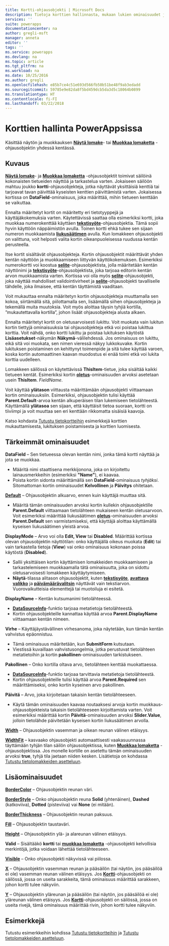 ```yaml
---
title: Kortti-ohjausobjekti | Microsoft Docs
description: Tietoja korttien hallinnasta, mukaan lukien ominaisuudet ja esimerkkejä
services: ''
suite: powerapps
documentationcenter: na
author: gregli-msft
manager: anneta
editor: ''
tags: ''
ms.service: powerapps
ms.devlang: na
ms.topic: article
ms.tgt_pltfrm: na
ms.workload: na
ms.date: 10/25/2016
ms.author: gregli
ms.openlocfilehash: e85b7ce4c51e693d566fb50b51be48f9ab3edadd
ms.sourcegitcommit: 59785e9e82da8f5bd459dcb5da3d5c18064b0899
ms.translationtype: HT
ms.contentlocale: fi-FI
ms.lasthandoff: 03/22/2018
---
```

# <a name="card-control-in-powerapps"></a>Korttien hallinta PowerAppsissa
Käsittää näytön ja muokkauksen **[Näytä lomake](control-form-detail.md)**- tai **[Muokkaa lomaketta](control-form-detail.md)** -ohjausobjektin yhdessä kentässä.

## <a name="description"></a>Kuvaus
**[Näytä lomake](control-form-detail.md)**- ja **[Muokkaa lomaketta](control-form-detail.md)** -ohjausobjektit toimivat säilöinä kokonaisten tietueiden näyttöä ja tarkastelua varten. Jokaiseen säilöön mahtuu joukko **kortti**-ohjausobjekteja, jotka näyttävät yksittäisiä kenttiä tai tarjoavat tavan päivittää kyseisten kenttien päivittämistä varten. Jokaisessa kortissa on **DataField**-ominaisuus, joka määrittää, mihin tietueen kenttään se vaikuttaa.  

Ennalta määritetyt kortit on määritetty eri tietotyyppejä ja käyttäjäkokemuksia varten.  Käytettävissä saattaa olla esimerkiksi kortti, joka muokkaa numerokenttää käyttäen **[tekstisyöte](control-text-input.md)**-ohjausobjektia. Tämä sopii hyvin käyttöön näppäimistön avulla. Toinen kortti ehkä tukee sen sijaan numeron muokkaamista **[liukusäätimen](control-slider.md)** avulla. Kun lomakkeen ohjausobjekti on valittuna, voit helposti valita kortin oikeanpuoleisessa ruudussa kentän perusteella.

Itse kortit sisältävät ohjausobjekteja. Kortin ohjausobjektit määrittävät yhden kentän näyttöön ja muokkaamiseen liittyvän käyttökokemuksen. Esimerkiksi numerokortti voi koostua **[selite](control-text-box.md)**-ohjausobjektista, jolla määritetään kentän näyttönimi ja **[tekstisyöte](control-text-input.md)**-ohjausobjektista, joka tarjoaa editorin kentän arvon muokkaamista varten. Kortissa voi olla myös **[selite](control-text-box.md)**-ohjausobjekti, joka näyttää mahdolliset validointivirheet ja **[selite](control-text-box.md)**-ohjausobjekti tavalliselle tähdelle, joka ilmaisee, että kentän täyttämistä vaaditaan.

Voit mukauttaa ennalta määritetyn kortin ohjausobjekteja muuttamalla sen kokoa, siirtämällä sitä, piilottamalla sen, lisäämällä siihen ohjausobjekteja ja tekemällä muita muutoksia. Voit myös aloittaa täysin tyhjiä kortilla, ”mukautettavalla kortilla”, johon lisäät ohjausobjekteja alusta alkaen.

Ennalta määritetyt kortit on oletusarvoisesti *lukittu*. Voit muokata vain lukitun kortin tiettyjä ominaisuuksia tai ohjausobjekteja etkä voi poistaa lukittua korttia. Voit nähdä, onko kortti lukittu ja poistaa lukituksen käytöstä **Lisäasetukset**-näkymän **Näkymä**-välilehdessä. Jos ominaisuus on lukittu, eikä sitä voi muokata, sen nimen vieressä näkyy lukkokuvake. Kortin lukituksen poistaminen on kehittynyt toimenpide ja sitä tulee käyttää varoen, koska kortin automaattinen kaavan muodostus ei enää toimi etkä voi lukita korttia uudelleen.

Lomakkeen säilössä on käytettävissä **ThisItem**-tietue, joka sisältää kaikki tietueen kentät.  Esimerkiksi kortin **[oletus](properties-core.md)**-ominaisuuden arvoksi asetetaan usein **ThisItem**. *FieldName*.

Voit käyttää **ylätason** viittausta määrittämään ohjausobjekti viittaamaan kortin ominaisuuksiin.  Esimerkiksi, ohjausobjektin tulisi käyttää **Parent.Default**-arvoa kentän alkuperäisen tilan lukemiseen tietolähteestä. Käyttämällä **ylätasoa** sen sijaan, että käyttäisit tietoa suoraan, kortti on tiiviimpi ja voit muuttaa sen eri kenttään rikkomatta sisäisiä kaavoja.

Katso kohdasta [Tutustu tietokortteihin](../working-with-cards.md) esimerkkejä korttien mukauttamisesta, lukituksen poistamisesta ja korttien luomisesta.

## <a name="key-properties"></a>Tärkeimmät ominaisuudet
**DataField** – Sen tietueessa olevan kentän nimi, jonka tämä kortti näyttää ja jota se muokkaa.

* Määritä nimi staattisena merkkijonona, joka on kirjoitettu lainausmerkkeihin (esimerkiksi **"Name"**), ei kaavaa.
* Poista kortin sidonta määrittämällä sen **DataField**-ominaisuus *tyhjäksi*. Sitomattoman kortin ominaisuudet **Kelvollinen** ja **Päivitys** ohitetaan.

**[Default](properties-core.md)** – Ohjausobjektin alkuarvo, ennen kuin käyttäjä muuttaa sitä.

* Määritä tämän ominaisuuden arvoksi kortin kullekin ohjausobjektille **Parent.Default** viittaamaan tietolähteen mukaiseen kentän oletusarvoon. Voit esimerkiksi määrittää liukusäätimen **[oletus](properties-core.md)**-ominaisuuden arvoksi **Parent.Default** sen varmistamiseksi, että käyttäjä aloittaa käyttämällä kyseisen liukusäätimen yleistä arvoa.

**DisplayMode** – Arvo voi olla **Edit, View** tai **Disabled**. Määrittää kortissa olevan ohjausobjektin näyttötilan: onko käyttäjällä oikeus muokata (**Edit**) tai vain tarkastella tietoja (**View**) vai onko ominaisuus kokonaan poissa käytöstä (**Disabled**).  

* Sallii yksittäisen kortin käyttämisen lomakkeiden muokkaamiseen ja tarkastelemiseen muokkaamalla tätä ominaisuutta, joka on sidottu oletusarvoisesti lomakkeen käyttäytymiseen.
* **Näytä**-tilassa alitason ohjausobjektit, kuten **[tekstisyöte](control-text-input.md)**, **[avattava valikko](control-drop-down.md)** ja **[päivämäärävalitsin](control-date-picker.md)** näyttävät vain tekstiarvon. Vuorovaikutteisia elementtejä tai muotoiluja ei esitetä.

**DisplayName** – Kentän kutsumanimi tietolähteessä.

* **[DataSourceInfo](../functions/function-datasourceinfo.md)**-funktio tarjoaa metatietoja tietolähteestä.
* Kortin ohjausobjekteille kannattaa käyttää arvoa **Parent.DisplayName** viittaamaan kentän nimeen.

**Virhe** – Käyttäjäystävällinen virhesanoma, joka näytetään, kun tämän kentän vahvistus epäonnistuu.

* Tämä ominaisuus määritetään, kun **SubmitForm** kutsutaan.  
* Viestissä kuvaillaan vahvistusongelmia, jotka perustuvat tietolähteen metatietoihin ja kortin **pakollinen**-ominaisuuden tarkistukseen.

**Pakollinen** – Onko kortilla oltava arvo, tietolähteen kenttää muokattaessa.

* **[DataSourceInfo](../functions/function-datasourceinfo.md)**-funktio tarjoaa tarvittavia metatietoja tietolähteestä.
* Kortin ohjausobjekteille tulisi käyttää arvoa **Parent.Required** sen määrittämiseksi, onko kortin kyseinen arvo pakollinen.

**Päivitä** – Arvo, joka kirjoitetaan takaisin kentän tietolähteeseen.

* Käytä tämän ominaisuuden kaavaa noutaaksesi arvoja kortin muokkaus-ohjausobjekteista takaisin tietolähteeseen kirjoittamista varten. Voit esimerkiksi määrittää kortin **Päivitä**-ominaisuuden arvoksi **Slider.Value**, jolloin tietolähde päivitetään kyseisen kortin liukusäätimen arvolla.

**[Width](properties-size-location.md)** – Ohjausobjektin vasemman ja oikean reunan välinen etäisyys.

**[WidthFit](properties-size-location.md)**  – kasvaako ohjausobjekti automaattisesti vaakasuunnassa täyttämään tyhjän tilan säilön ohjausobjektissa, kuten **[Muokkaa lomaketta](control-form-detail.md)** -ohjausobjektissa. Jos monelle kortille on asetettu tämän ominaisuuden arvoksi **true**, tyhjä tila jaetaan niiden kesken. Lisätietoja on kohdassa [Tutustu tietolomakkeiden asetteluun](../working-with-form-layout.md).

## <a name="additional-properties"></a>Lisäominaisuudet
**[BorderColor](properties-color-border.md)** – Ohjausobjektin reunan väri.

**[BorderStyle](properties-color-border.md)** – Onko ohjausobjektin reuna **Solid** (yhtenäinen), **Dashed** (katkoviiva), **Dotted** (pisteviiva) vai **None** (ei mitään).

**[BorderThickness](properties-color-border.md)** – Ohjausobjektin reunan paksuus.

**[Fill](properties-color-border.md)** – Ohjausobjektin taustaväri.

**[Height](properties-size-location.md)** – Ohjausobjektin ylä- ja alareunan välinen etäisyys.

**Valid** – Sisältääkö **kortti** tai **[muokkaa lomaketta](control-form-detail.md)** -ohjausobjekti kelvollisia merkintöjä, jotka voidaan lähettää tietolähteeseen.

**[Visible](properties-core.md)** – Onko ohjausobjekti näkyvissä vai piilossa.

**[X](properties-size-location.md)** – Ohjausobjektin vasemman reunan ja pääsäilön (tai näytön, jos pääsäilöä ei ole) vasemman reunan välinen etäisyys. Jos **[Kortti](control-card.md)**-ohjausobjekti on säilössä, jossa on useita sarakkeita, tämä ominaisuus määrittää sarakkeen, johon kortti tulee näkyviin.

**[Y](properties-size-location.md)** – Ohjausobjektin yläreunan ja pääsäilön (tai näytön, jos pääsäilöä ei ole) yläreunan välinen etäisyys. Jos **[Kortti](control-card.md)**-ohjausobjekti on säilössä, jossa on useita rivejä, tämä ominaisuus määrittää rivin, johon kortti tulee näkyviin.

## <a name="examples"></a>Esimerkkejä
Tutustu esimerkkeihin kohdissa [Tutustu tietokortteihin](../working-with-cards.md) ja [Tutustu tietolomakkeiden asetteluun](../working-with-form-layout.md).

